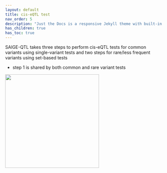 ```yaml
---
layout: default
title: cis-eQTL test 
nav_order: 5
description: "Just the Docs is a responsive Jekyll theme with built-in search that is easily customizable and hosted on GitHub Pages."
has_children: true
has_toc: true
---
```


SAIGE-QTL takes three steps to perform cis-eQTL tests for common variants using single-variant tests and two steps for rare/less frequent variants using set-based tests
- step 1 is shared by both common and rare variant tests

<img src="{{site.baseurl | prepend: site.url}}/assets/img/SAIGE-pie.png" width="300">
